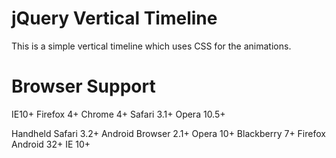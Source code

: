 jQuery Vertical Timeline
========================

This is a simple vertical timeline which uses CSS for the animations.


Browser Support
===============

IE10+
Firefox 4+
Chrome 4+
Safari 3.1+
Opera 10.5+

Handheld
Safari 3.2+
Android Browser 2.1+
Opera 10+
Blackberry 7+
Firefox Android 32+
IE 10+